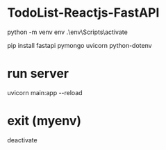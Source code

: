 # TodoList-Reactjs-FastAPI
python -m venv env
.\env\Scripts\activate

pip install fastapi pymongo uvicorn python-dotenv

# run server
uvicorn main:app --reload

# exit (myenv)
deactivate